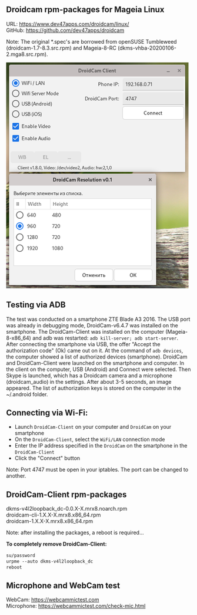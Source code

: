 Droidcam rpm-packages for Mageia Linux
---
URL: https://www.dev47apps.com/droidcam/linux/  
GitHub: https://github.com/dev47apps/droidcam  

Note: The original *.spec's are borrowed from openSUSE Tumbleweed (droidcam-1.7-8.3.src.rpm) and Mageia-8-RC (dkms-vhba-20200106-2.mga8.src.rpm).

![](https://github.com/AKotov-dev/droidcam-rpm/blob/main/scripts/screenshots/screenshot.png)

Testing via ADB
---
The test was conducted on a smartphone ZTE Blade A3 2016. The USB port was already in debugging mode, DroidCam-v6.4.7 was installed on the smartphone. The DroidCam-Client was installed on the computer (Mageia-8-x86_64) and adb was restarted: `adb kill-server; adb start-server`. After connecting the smartphone via USB, the offer "Accept the authorization code" (Ok) came out on it. At the command of `adb devices`, the computer showed a list of authorized devices (smartphone). DroidCam and DroidCam-Client were launched on the smartphone and computer. In the client on the computer, USB (Android) and Connect were selected. Then Skype is launched, which has a Droidcam camera and a microphone (droidcam_audio) in the settings. After about 3-5 seconds, an image appeared. The list of authorization keys is stored on the computer in the ~/.android folder.

Connecting via Wi-Fi:
---
+ Launch `DroidCam-Client` on your computer and `DroidCam` on your smartphone
+ On the `DroidCam-Client`, select the `WiFi/LAN` connection mode
+ Enter the IP address specified in the `DroidCam` on the smartphone in the `DroidCam-Client`
+ Click the "Connect" button

Note: Port 4747 must be open in your iptables. The port can be changed to another.

DroidCam-Client rpm-packages
---
dkms-v4l2loopback_dc-0.0.X-X.mrx8.noarch.rpm  
droidcam-cli-1.X.X-X.mrx8.x86_64.rpm  
droidcam-1.X.X-X.mrx8.x86_64.rpm  

Note: after installing the packages, a reboot is required...  

**To completely remove DroidCam-Client:**
```
su/password
urpme --auto dkms-v4l2loopback_dc
reboot
```
Microphone and WebCam test
---
WebCam: https://webcammictest.com  
Microphone: https://webcammictest.com/check-mic.html

